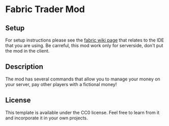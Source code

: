 # Fabric Trader Mod

## Setup

For setup instructions please see the [fabric wiki page](https://fabricmc.net/wiki/tutorial:setup) that relates to the IDE that you are using.
Be carreful, this mod work only for serverside, don't put the mod in the client. 

## Description

The mod has several commands that allow you to manage your money on your server, pay other players with a fictional money!

## License

This template is available under the CC0 license. Feel free to learn from it and incorporate it in your own projects.
